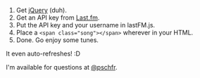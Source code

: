 1. Get [jQuery](http://jquery.com/) (duh).
2. Get an API key from [Last.fm](http://www.last.fm/api/account/create).
3. Put the API key and your username in lastFM.js.
4. Place a `<span class="song"></span>` wherever in your HTML.
5. Done. Go enjoy some tunes.

It even auto-refreshes! :D

I'm available for questions at [@pschfr](http://twitter.com/pschfr).
